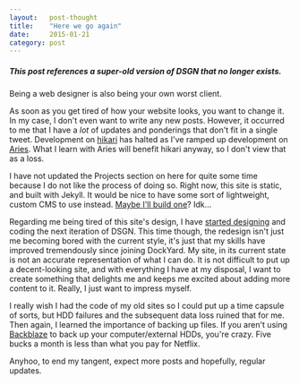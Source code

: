 ```yaml
---
layout:   post-thought
title:    "Here we go again"
date:     2015-01-21
category: post
---
```


##### This post references a super-old version of DSGN that no longer exists.

Being a web designer is also being your own worst client.

As soon as you get tired of how your website looks, you want to change it. In my case, I don't even want to write any new posts. However, it occurred to me that I have a *lot* of updates and ponderings that don't fit in a single tweet. Development on [hikari](https://github.com/IdeasNeverCease/hikari) has halted as I've ramped up development on [Aries](https://github.com/IdeasNeverCease/Aries). What I learn with Aries will benefit hikari anyway, so I don't view that as a loss.

I have not updated the Projects section on here for quite some time because I do not like the process of doing so. Right now, this site is static, and built with Jekyll. It would be nice to have some sort of lightweight, custom CMS to use instead. [Maybe I'll build one](https://dribbble.com/shots/1268526--AltCMS)? Idk&hellip;

<!--/ ad /-->

Regarding me being tired of this site's design, I have [started designing](https://dribbble.com/shots/1828440-ReDSGN) and coding the next iteration of DSGN. This time though, the redesign isn't just me becoming bored with the current style, it's just that my skills have improved tremendously since joining DockYard. My site, in its current state is not an accurate representation of what I can do. It is not difficult to put up a decent-looking site, and with everything I have at my disposal, I want to create something that delights me and keeps me excited about adding more content to it. Really, I just want to impress myself.

I really wish I had the code of my old sites so I could put up a time capsule of sorts, but HDD failures and the subsequent data loss ruined that for me. Then again, I learned the importance of backing up files. If you aren't using [Backblaze](https://secure.backblaze.com/r/01gavm) to back up your computer/external HDDs, you're crazy. Five bucks a month is less than what you pay for Netflix.

Anyhoo, to end my tangent, expect more posts and hopefully, regular updates.